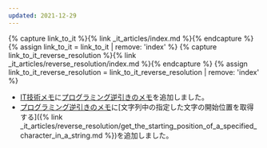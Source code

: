 ```yaml
---
updated: 2021-12-29
---
```

{% capture link_to_it %}{% link _it_articles/index.md %}{% endcapture %}
{% assign link_to_it = link_to_it | remove: 'index' %}
{% capture link_to_it_reverse_resolution %}{% link _it_articles/reverse_resolution/index.md %}{% endcapture %}
{% assign link_to_it_reverse_resolution = link_to_it_reverse_resolution | remove: 'index' %}

- [IT技術メモ]({{link_to_it}})に[プログラミング逆引きのメモ]({{link_to_it_reverse_resolution}})を追加しました。
- [プログラミング逆引きのメモ]({{link_to_it_reverse_resolution}})に[文字列中の指定した文字の開始位置を取得する]({% link _it_articles/reverse_resolution/get_the_starting_position_of_a_specified_character_in_a_string.md %})を追加しました。
